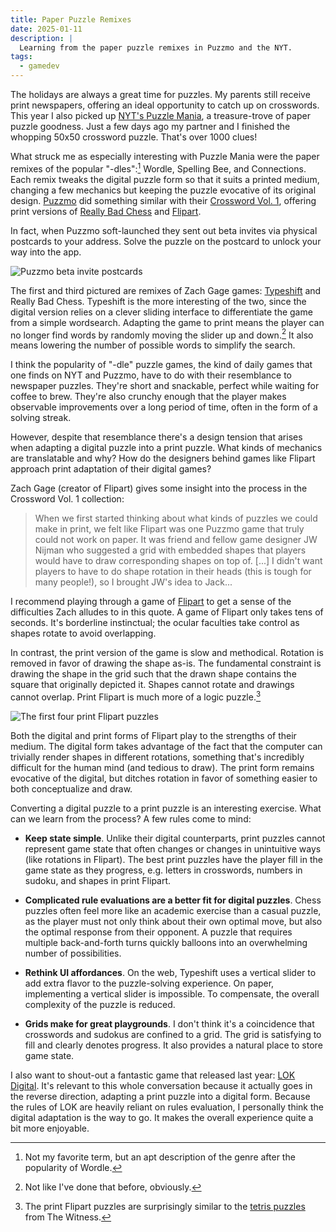 ```yaml
---
title: Paper Puzzle Remixes
date: 2025-01-11
description: |
  Learning from the paper puzzle remixes in Puzzmo and the NYT.
tags:
  - gamedev
---
```


The holidays are always a great time for puzzles. My parents still receive print
newspapers, offering an ideal opportunity to catch up on crosswords. This year I
also picked up [NYT's Puzzle Mania](https://www.nytimes.com/events/puzzlemania),
a treasure-trove of paper puzzle goodness. Just a few days ago my partner and I
finished the whopping 50x50 crossword puzzle. That's over 1000 clues!

What struck me as especially interesting with Puzzle Mania were the paper
remixes of the popular "-dles":[^1] Wordle, Spelling Bee, and Connections. Each
remix tweaks the digital puzzle form so that it suits a printed medium, changing
a few mechanics but keeping the puzzle evocative of its original design.
[Puzzmo](https://puzzmo.com) did something similar with their
[Crossword Vol. 1](https://shop.puzzmo.com/products/puzzmo-crossword-puzzles-vol-1-pack-of-two-identical-books),
offering print versions of
[Really Bad Chess](https://www.puzzmo.com/game/really-bad-chess) and
[Flipart](https://www.puzzmo.com/game/flip-art).

In fact, when Puzzmo soft-launched they sent out beta invites via physical
postcards to your address. Solve the puzzle on the postcard to unlock your way
into the app.

![Puzzmo beta invite postcards](/img/puzzmo-invite-letters.jpeg)

The first and third pictured are remixes of Zach Gage games:
[Typeshift](https://www.puzzmo.com/game/typeshift) and Really Bad Chess.
Typeshift is the more interesting of the two, since the digital version relies
on a clever sliding interface to differentiate the game from a simple
wordsearch. Adapting the game to print means the player can no longer find words
by randomly moving the slider up and down.[^2] It also means lowering the number
of possible words to simplify the search.

I think the popularity of "-dle" puzzle games, the kind of daily games that one
finds on NYT and Puzzmo, have to do with their resemblance to newspaper puzzles.
They're short and snackable, perfect while waiting for coffee to brew. They're
also crunchy enough that the player makes observable improvements over a long
period of time, often in the form of a solving streak.

However, despite that resemblance there's a design tension that arises when
adapting a digital puzzle into a print puzzle. What kinds of mechanics are
translatable and why? How do the designers behind games like Flipart approach
print adaptation of their digital games?

Zach Gage (creator of Flipart) gives some insight into the process in the
Crossword Vol. 1 collection:

> When we first started thinking about what kinds of puzzles we could make in
> print, we felt like Flipart was one Puzzmo game that truly could not work on
> paper. It was friend and fellow game designer JW Nijman who suggested a grid
> with embedded shapes that players would have to draw corresponding shapes on
> top of. [...] I didn't want players to have to do shape rotation in their
> heads (this is tough for many people!), so I brought JW's idea to Jack...

I recommend playing through a game of
[Flipart](https://www.puzzmo.com/game/flip-art) to get a sense of the
difficulties Zach alludes to in this quote. A game of Flipart only takes tens of
seconds. It's borderline instinctual; the ocular faculties take control as
shapes rotate to avoid overlapping.

In contrast, the print version of the game is slow and methodical. Rotation is
removed in favor of drawing the shape as-is. The fundamental constraint is
drawing the shape in the grid such that the drawn shape contains the square that
originally depicted it. Shapes cannot rotate and drawings cannot overlap. Print
Flipart is much more of a logic puzzle.[^3]

![The first four print Flipart puzzles](/img/printflipart.jpg)

Both the digital and print forms of Flipart play to the strengths of their
medium. The digital form takes advantage of the fact that the computer can
trivially render shapes in different rotations, something that's incredibly
difficult for the human mind (and tedious to draw). The print form remains
evocative of the digital, but ditches rotation in favor of something easier to
both conceptualize and draw.

Converting a digital puzzle to a print puzzle is an interesting exercise. What
can we learn from the process? A few rules come to mind:

- **Keep state simple**. Unlike their digital counterparts, print puzzles cannot
  represent game state that often changes or changes in unintuitive ways (like
  rotations in Flipart). The best print puzzles have the player fill in the game
  state as they progress, e.g. letters in crosswords, numbers in sudoku, and
  shapes in print Flipart.

- **Complicated rule evaluations are a better fit for digital puzzles**. Chess
  puzzles often feel more like an academic exercise than a casual puzzle, as the
  player must not only think about their own optimal move, but also the optimal
  response from their opponent. A puzzle that requires multiple back-and-forth
  turns quickly balloons into an overwhelming number of possibilities.

- **Rethink UI affordances**. On the web, Typeshift uses a vertical slider to
  add extra flavor to the puzzle-solving experience. On paper, implementing a
  vertical slider is impossible. To compensate, the overall complexity of the
  puzzle is reduced.

- **Grids make for great playgrounds**. I don't think it's a coincidence that
  crosswords and sudokus are confined to a grid. The grid is satisfying to fill
  and clearly denotes progress. It also provides a natural place to store game
  state.

I also want to shout-out a fantastic game that released last year:
[LOK Digital](https://lok-digital.com/). It's relevant to this whole
conversation because it actually goes in the reverse direction, adapting a print
puzzle into a digital form. Because the rules of LOK are heavily reliant on
rules evaluation, I personally think the digital adaptation is the way to go. It
makes the overall experience quite a bit more enjoyable.

[^1]:
    Not my favorite term, but an apt description of the genre after the
    popularity of Wordle.

[^2]: Not like I've done that before, obviously.

[^3]:
    The print Flipart puzzles are surprisingly similar to the
    [tetris puzzles](https://www.ign.com/wikis/the-witness/Swamp) from The
    Witness.
